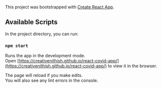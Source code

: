 
This project was bootstrapped with [Create React App](https://github.com/facebook/create-react-app).

## Available Scripts

In the project directory, you can run:

### `npm start`

Runs the app in the development mode.<br />
Open [https://creativenithish.github.io/react-covid-app/](https://creativenithish.github.io/react-covid-app/) to view it in the browser.

The page will reload if you make edits.<br />
You will also see any lint errors in the console.
